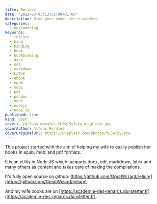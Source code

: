 ```yaml
---
title: Reliure
date: "2021-03-05T13:51:00+01:00"
description: Bind your books for e-readers.
categories:
  - engineering
keywords:
  - reliure
  - bind
  - binding
  - book
  - bookbinding
  - docx
  - odt
  - markdown
  - LaTeX
  - ebook
  - epub
  - mobi
  - pdf
  - pandoc
  - node
  - nodejs
  - node.js
published: true
kind: post
cover: ./alfons-morales-YLSwjSy7stw-unsplash.jpg
coverAuthor: Alfons Morales
coverOriginalUrl: https://unsplash.com/photos/YLSwjSy7stw
---
```


This project started with the aim of helping my wife to easily publish her books in epub, mobi and pdf formats.

It is an utility in Node.JS which supports docx, odt, markdown, latex and many others as content and takes care of making the compilations.

It's fully open source on github: [https://github.com/GreatWizard/reliure](https://github.com/GreatWizard/reliure).

And my wife books are on [https://academie-des-renards.dunstetter.fr](https://academie-des-renards.dunstetter.fr).
